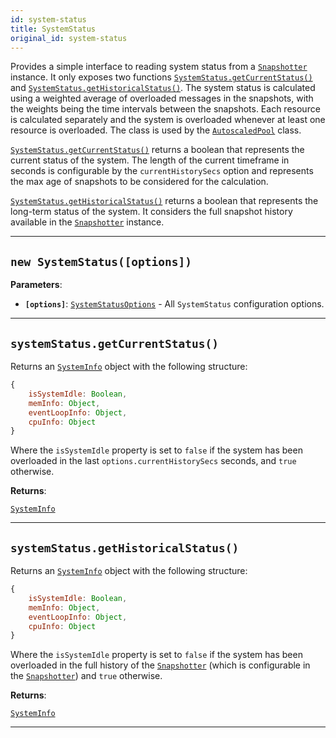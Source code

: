 ```yaml
---
id: system-status
title: SystemStatus
original_id: system-status
---
```


<a name="systemstatus"></a>

Provides a simple interface to reading system status from a [`Snapshotter`](../api/snapshotter) instance. It only exposes two functions
[`SystemStatus.getCurrentStatus()`](../api/system-status#getcurrentstatus) and
[`SystemStatus.getHistoricalStatus()`](../api/system-status#gethistoricalstatus). The system status is calculated using a weighted average of
overloaded messages in the snapshots, with the weights being the time intervals between the snapshots. Each resource is calculated separately and the
system is overloaded whenever at least one resource is overloaded. The class is used by the [`AutoscaledPool`](../api/autoscaled-pool) class.

[`SystemStatus.getCurrentStatus()`](../api/system-status#getcurrentstatus) returns a boolean that represents the current status of the system. The
length of the current timeframe in seconds is configurable by the `currentHistorySecs` option and represents the max age of snapshots to be considered
for the calculation.

[`SystemStatus.getHistoricalStatus()`](../api/system-status#gethistoricalstatus) returns a boolean that represents the long-term status of the system.
It considers the full snapshot history available in the [`Snapshotter`](../api/snapshotter) instance.

---

<a name="systemstatus"></a>

## `new SystemStatus([options])`

**Parameters**:

-   **`[options]`**: [`SystemStatusOptions`](../typedefs/system-status-options) - All `SystemStatus` configuration options.

---

<a name="getcurrentstatus"></a>

## `systemStatus.getCurrentStatus()`

Returns an [`SystemInfo`](../typedefs/system-info) object with the following structure:

```javascript
{
    isSystemIdle: Boolean,
    memInfo: Object,
    eventLoopInfo: Object,
    cpuInfo: Object
}
```

Where the `isSystemIdle` property is set to `false` if the system has been overloaded in the last `options.currentHistorySecs` seconds, and `true`
otherwise.

**Returns**:

[`SystemInfo`](../typedefs/system-info)

---

<a name="gethistoricalstatus"></a>

## `systemStatus.getHistoricalStatus()`

Returns an [`SystemInfo`](../typedefs/system-info) object with the following structure:

```javascript
{
    isSystemIdle: Boolean,
    memInfo: Object,
    eventLoopInfo: Object,
    cpuInfo: Object
}
```

Where the `isSystemIdle` property is set to `false` if the system has been overloaded in the full history of the [`Snapshotter`](../api/snapshotter)
(which is configurable in the [`Snapshotter`](../api/snapshotter)) and `true` otherwise.

**Returns**:

[`SystemInfo`](../typedefs/system-info)

---
